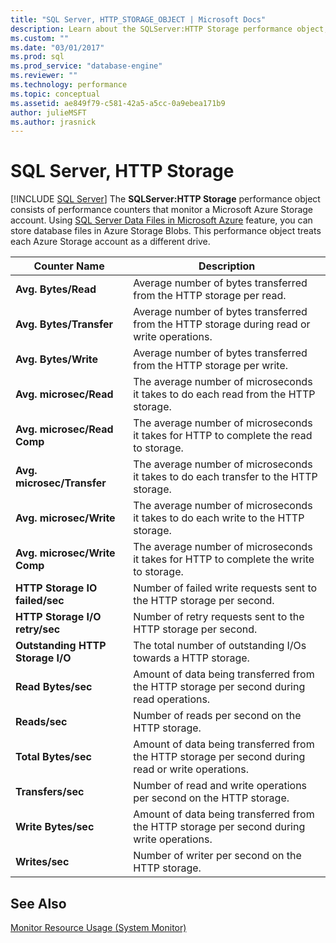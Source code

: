 ```yaml
---
title: "SQL Server, HTTP_STORAGE_OBJECT | Microsoft Docs"
description: Learn about the SQLServer:HTTP Storage performance object, which consists of performance counters that monitor an Azure Storage account. 
ms.custom: ""
ms.date: "03/01/2017"
ms.prod: sql
ms.prod_service: "database-engine"
ms.reviewer: ""
ms.technology: performance
ms.topic: conceptual
ms.assetid: ae849f79-c581-42a5-a5cc-0a9ebea171b9
author: julieMSFT
ms.author: jrasnick
---
```

# SQL Server, HTTP Storage
 [!INCLUDE [SQL Server](../../includes/applies-to-version/sqlserver.md)]
  The **SQLServer:HTTP Storage** performance object consists of performance counters that monitor a Microsoft Azure Storage account. Using [SQL Server Data Files in Microsoft Azure](../../relational-databases/databases/sql-server-data-files-in-microsoft-azure.md) feature, you can store database files in Azure Storage Blobs. This performance object treats each Azure Storage account as a different drive.  
  
|Counter Name|Description|  
|------------------|-----------------|  
|**Avg. Bytes/Read**|Average number of bytes transferred from the HTTP storage per read.|  
|**Avg. Bytes/Transfer**|Average number of bytes transferred from the HTTP storage during read or write operations.|  
|**Avg. Bytes/Write**|Average number of bytes transferred from the HTTP storage per write.|  
|**Avg. microsec/Read**|The average number of microseconds it takes to do each read from the HTTP storage.|  
|**Avg. microsec/Read Comp**|The average number of microseconds it takes for HTTP to complete the read to storage.| 
|**Avg. microsec/Transfer**|The average number of microseconds it takes to do each transfer to the HTTP storage.|  
|**Avg. microsec/Write**|The average number of microseconds it takes to do each write to the HTTP storage.|  
|**Avg. microsec/Write Comp**|The average number of microseconds it takes for HTTP to complete the write to storage.|  
|**HTTP Storage IO failed/sec**|Number of failed write requests sent to the HTTP storage per second.| 
|**HTTP Storage I/O retry/sec**|Number of retry requests sent to the HTTP storage per second.|  
|**Outstanding HTTP Storage I/O**|The total number of outstanding I/Os towards a HTTP storage.|  
|**Read Bytes/sec**|Amount of data being transferred from the HTTP storage per second during read operations.|  
|**Reads/sec**|Number of reads per second on the HTTP storage.|  
|**Total Bytes/sec**|Amount of data being transferred from the HTTP storage per second during read or write operations.|  
|**Transfers/sec**|Number of read and write operations per second on the HTTP storage.|  
|**Write Bytes/sec**|Amount of data being transferred from the HTTP storage per second during write operations.|  
|**Writes/sec**|Number of writer per second on the HTTP storage.|  
  
## See Also  
 [Monitor Resource Usage &#40;System Monitor&#41;](../../relational-databases/performance-monitor/monitor-resource-usage-system-monitor.md)  
  
  
